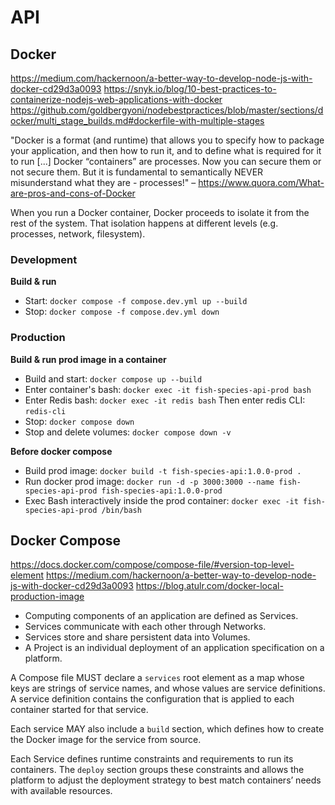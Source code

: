 # API

## Docker
<https://medium.com/hackernoon/a-better-way-to-develop-node-js-with-docker-cd29d3a0093>
<https://snyk.io/blog/10-best-practices-to-containerize-nodejs-web-applications-with-docker>
<https://github.com/goldbergyoni/nodebestpractices/blob/master/sections/docker/multi_stage_builds.md#dockerfile-with-multiple-stages>

"Docker is a format (and runtime) that allows you to specify how to package your application, and then how to run it, and to define what is required for it to run [...] Docker “containers” are processes. Now you can secure them or not secure them. But it is fundamental to semantically NEVER misunderstand what they are - processes!"  – <https://www.quora.com/What-are-pros-and-cons-of-Docker>

When you run a Docker container, Docker proceeds to isolate it from the rest of the system. 
That isolation happens at different levels (e.g. processes, network, filesystem).

### Development 
**Build & run**
* Start: `docker compose -f compose.dev.yml up --build`
* Stop: `docker compose -f compose.dev.yml down`

### Production
**Build & run prod image in a container**
* Build and start: `docker compose up --build`
* Enter container's bash: `docker exec -it fish-species-api-prod bash`
* Enter Redis bash: `docker exec -it redis bash` Then enter redis CLI: `redis-cli`
* Stop: `docker compose down`
* Stop and delete volumes: `docker compose down -v`

**Before docker compose**
* Build prod image: `docker build -t fish-species-api:1.0.0-prod .`
* Run docker prod image: `docker run -d -p 3000:3000 --name fish-species-api-prod fish-species-api:1.0.0-prod`
* Exec Bash interactively inside the prod container: `docker exec -it fish-species-api-prod /bin/bash`


## Docker Compose 
<https://docs.docker.com/compose/compose-file/#version-top-level-element>
<https://medium.com/hackernoon/a-better-way-to-develop-node-js-with-docker-cd29d3a0093>
<https://blog.atulr.com/docker-local-production-image>

* Computing components of an application are defined as Services. 
* Services communicate with each other through Networks.
* Services store and share persistent data into Volumes. 
* A Project is an individual deployment of an application specification on a platform.

A Compose file MUST declare a `services` root element as a map whose keys are strings 
of service names, and whose values are service definitions. A service definition contains 
the configuration that is applied to each container started for that service.

Each service MAY also include a `build` section, which defines how to create the Docker image 
for the service from source.

Each Service defines runtime constraints and requirements to run its containers. The `deploy` 
section groups these constraints and allows the platform to adjust the deployment strategy to 
best match containers’ needs with available resources.
